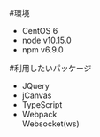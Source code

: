 #環境
<ul>
  <li>CentOS 6</li>
  <li>node v10.15.0</li>
  <li>npm  v6.9.0</li>
</ul>

#利用したいパッケージ
<ul>
  <li>JQuery</li>
  <li>jCanvas</li>
  <li>TypeScript</li>
  <li>Webpack</li>
  <lil>Websocket(ws)</li>
</ul>

